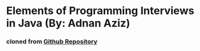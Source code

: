 # Elements of Programming Interviews in Java (By: Adnan Aziz)

### cloned from [Github Repository](https://github.com/iachieve/EPIJudge)
